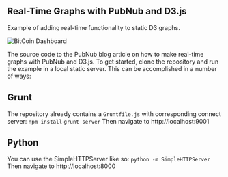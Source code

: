 Real-Time Graphs with PubNub and D3.js
-----------------------------------------
Example of adding real-time functionality to static D3 graphs.

![BitCoin Dashboard][1]

The source code to the PubNub blog article on how to make real-time graphs with PubNub and D3.js. To get started, clone the repository and run the example in a local static server. This can be accomplished in a number of ways:

## Grunt
The repository already contains a `Gruntfile.js` with corresponding connect server:
`npm install`
`grunt server`
Then navigate to http://localhost:9001

## Python
You can use the SimpleHTTPServer like so:
`python -m SimpleHTTPServer`
Then navigate to http://localhost:8000

[1]: http://pubnub.github.io/bitcoin/images/Bitcoin_Dashboard.png
